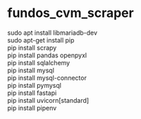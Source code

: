 # fundos_cvm_scraper
sudo apt install libmariadb-dev  
sudo apt-get install pip  
pip install scrapy  
pip install pandas openpyxl  
pip install sqlalchemy  
pip install mysql  
pip install mysql-connector  
pip install pymysql  
pip install fastapi  
pip install uvicorn[standard]  
pip install pipenv  
